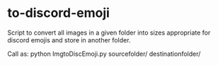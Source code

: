 # to-discord-emoji
Script to convert all images in a given folder into sizes appropriate for discord emojis and store in another folder.

Call as: python ImgtoDiscEmoji.py sourcefolder/ destinationfolder/

